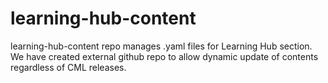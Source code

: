 # learning-hub-content
learning-hub-content repo manages .yaml files for Learning Hub section. 
We have created external github repo to allow dynamic update of contents regardless of CML releases.


